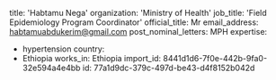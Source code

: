 title: 'Habtamu Nega'
organization: 'Ministry of Health'
job_title: 'Field Epidemiology Program Coordinator'
official_title: Mr
email_address: habtamuabdukerim@gmail.com
post_nominal_letters: MPH
expertise:
  - hypertension
country:
  - Ethiopia
works_in: Ethiopia
import_id: 8441d1d6-7f0e-442b-9fa0-32e594a4e4bb
id: 77a1d9dc-379c-497d-be43-d4f8152b042d
